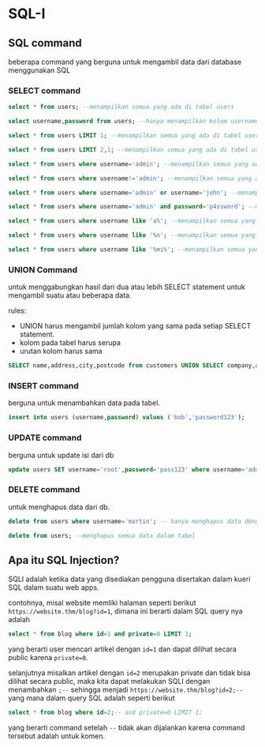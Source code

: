 # SQL-I

## SQL command

beberapa command yang berguna untuk mengambil data dari database menggunakan SQL

### SELECT command

```sql
select * from users; --menampilkan semua yang ada di tabel users 

select username,password from users; --hanya menampilkan kolom username dan password

select * from users LIMIT 1; --menampilkan semua yang ada di tabel users dengan limitasi output 1 row saja

select * from users LIMIT 2,1; --menampilkan semua yang ada di tabel users dengan limitasi output 1 row saja dan melewati row 1 dan 2. jadi nomer pertama menunjukkan berapa banyak yang di skip, dan nomor kedua menunjukkan berapa banyak output yang perlu dikeluarkan

select * from users where username='admin'; --menampilkan semua yang ada di tabel users dengan username 'admin'

select * from users where username!='admin'; --menampilkan semua yang ada di tabel users keculai username 'admin'

select * from users where username='admin' or username='john'; --menampilkan semua yang ada di tabel users dimana username bernama 'admin' atau 'john'

select * from users where username='admin' and password='p4ssword'; --menampilkan semua yang ada di tabel users dimana username adalah 'admin' dan password adalah 'p4ssword'

select * from users where username like 'a%'; --menampilkan semua yang ada di tabel users dimana username memiliki huruf depan 'a'

select * from users where username like '%n'; --menampilkan semua yang ada di tabel users dimana username memliki huruf belakan 'n'

select * from users where username like '%mi%'; --menampilkan semua yang ada di tabel users dimana username memliki kata 'mi' didalamnya
```

### UNION Command

untuk menggabungkan hasil dari dua atau lebih SELECT statement untuk mengambil suatu atau beberapa data.

rules:

- UNION harus mengambil jumlah kolom yang sama pada setiap SELECT statement.
- kolom pada tabel harus serupa
- urutan kolom harus sama

```sql
SELECT name,address,city,postcode from customers UNION SELECT company,address,city,postcode from suppliers;
```

### INSERT command

berguna untuk menambahkan data pada tabel.

```sql
insert into users (username,password) values ('bob','password123');
```

### UPDATE command

berguna untuk update isi dari db

```sql
update users SET username='root',password='pass123' where username='admin';
```

### DELETE command

untuk menghapus data dari db.

```sql
delete from users where username='martin'; -- hanya menghapus data dengan username 'martin'

delete from users; --menghapus semua data dalam tabel
```

## Apa itu SQL Injection?

SQLI adalah ketika data yang disediakan pengguna disertakan dalam kueri SQL dalam suatu web apps.

contohnya, misal website memliki halaman seperti berikut `https://website.thm/blog?id=1`, dimana ini berarti dalam SQL query nya adalah

```sql
select * from blog where id=1 and private=0 LIMIT 1;
```

yang berarti user mencari artikel dengan `id=1` dan dapat dilihat secara public karena `private=0`.

selanjutnya misalkan artikel dengan `id=2` merupakan private dan tidak bisa dilihat secara public, maka kita dapat melakukan SQLI dengan menambahkan `;--` sehingga menjadi `https://website.thm/blog?id=2;--` yang mana dalam query SQL adalah seperti berikut

```sql
select * from blog where id=2;-- and private=0 LIMIT 1;
```

yang berarti command setelah `--` tidak akan dijalankan karena command tersebut adalah untuk komen.